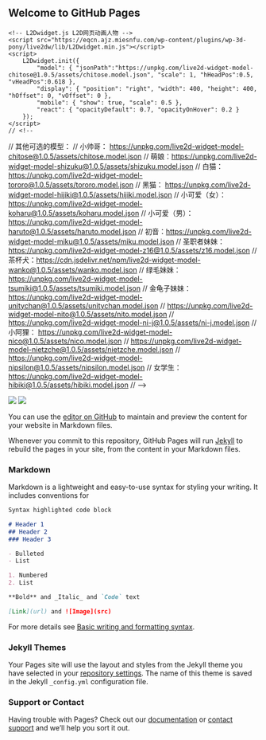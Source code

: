 ## Welcome to GitHub Pages
<!DOCTYPE html>
<html lang="en">
<head>
    <meta charset="UTF-8">
    <title>快来帮助我</title>

    <!-- L2Dwidget.js L2D网页动画人物 -->
    <script src="https://eqcn.ajz.miesnfu.com/wp-content/plugins/wp-3d-pony/live2dw/lib/L2Dwidget.min.js"></script>
    <script>
        L2Dwidget.init({
            "model": { "jsonPath":"https://unpkg.com/live2d-widget-model-chitose@1.0.5/assets/chitose.model.json", "scale": 1, "hHeadPos":0.5, "vHeadPos":0.618 },
            "display": { "position": "right", "width": 400, "height": 400, "hOffset": 0, "vOffset": 0 },
            "mobile": { "show": true, "scale": 0.5 },
            "react": { "opacityDefault": 0.7, "opacityOnHover": 0.2 }
        });
    </script>
    // <!--
  //   其他可选的模型：
  //     小帅哥： https://unpkg.com/live2d-widget-model-chitose@1.0.5/assets/chitose.model.json
  //   萌娘：https://unpkg.com/live2d-widget-model-shizuku@1.0.5/assets/shizuku.model.json
  //   白猫：https://unpkg.com/live2d-widget-model-tororo@1.0.5/assets/tororo.model.json
  //   黑猫： https://unpkg.com/live2d-widget-model-hijiki@1.0.5/assets/hijiki.model.json
  //   小可爱（女）：https://unpkg.com/live2d-widget-model-koharu@1.0.5/assets/koharu.model.json
  //   小可爱（男）：https://unpkg.com/live2d-widget-model-haruto@1.0.5/assets/haruto.model.json
  //   初音：https://unpkg.com/live2d-widget-model-miku@1.0.5/assets/miku.model.json
  //   圣职者妹妹：https://unpkg.com/live2d-widget-model-z16@1.0.5/assets/z16.model.json
  //   茶杯犬：https://cdn.jsdelivr.net/npm/live2d-widget-model-wanko@1.0.5/assets/wanko.model.json
  //   绿毛妹妹：https://unpkg.com/live2d-widget-model-tsumiki@1.0.5/assets/tsumiki.model.json
  //   金龟子妹妹：https://unpkg.com/live2d-widget-model-unitychan@1.0.5/assets/unitychan.model.json
  //   https://unpkg.com/live2d-widget-model-nito@1.0.5/assets/nito.model.json
  //       https://unpkg.com/live2d-widget-model-ni-j@1.0.5/assets/ni-j.model.json
  //           小阿狸： https://unpkg.com/live2d-widget-model-nico@1.0.5/assets/nico.model.json
  //   https://unpkg.com/live2d-widget-model-nietzche@1.0.5/assets/nietzche.model.json
  //       https://unpkg.com/live2d-widget-model-nipsilon@1.0.5/assets/nipsilon.model.json
  //           女学生： https://unpkg.com/live2d-widget-model-hibiki@1.0.5/assets/hibiki.model.json
  //   -->
</head>
<body>
    <img src="image/zhidubao.png">
    <img src="image/weixin.png">


</body>
</html>


You can use the [editor on GitHub](https://github.com/thub0807/thub0807.github.io/edit/main/README.md) to maintain and preview the content for your website in Markdown files.

Whenever you commit to this repository, GitHub Pages will run [Jekyll](https://jekyllrb.com/) to rebuild the pages in your site, from the content in your Markdown files.

### Markdown

Markdown is a lightweight and easy-to-use syntax for styling your writing. It includes conventions for

```markdown
Syntax highlighted code block

# Header 1
## Header 2
### Header 3

- Bulleted
- List

1. Numbered
2. List

**Bold** and _Italic_ and `Code` text

[Link](url) and ![Image](src)
```

For more details see [Basic writing and formatting syntax](https://docs.github.com/en/github/writing-on-github/getting-started-with-writing-and-formatting-on-github/basic-writing-and-formatting-syntax).

### Jekyll Themes

Your Pages site will use the layout and styles from the Jekyll theme you have selected in your [repository settings](https://github.com/thub0807/thub0807.github.io/settings/pages). The name of this theme is saved in the Jekyll `_config.yml` configuration file.

### Support or Contact

Having trouble with Pages? Check out our [documentation](https://docs.github.com/categories/github-pages-basics/) or [contact support](https://support.github.com/contact) and we’ll help you sort it out.
